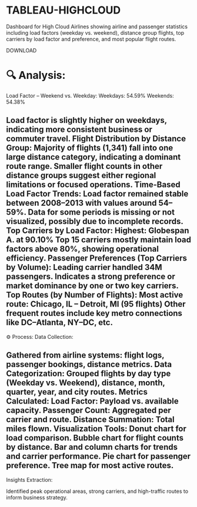 # TABLEAU-HIGHCLOUD
Dashboard for High Cloud Airlines showing airline and passenger statistics including load factors (weekday vs. weekend), distance group flights, top carriers by load factor and preference, and most popular flight routes.

DOWNLOAD

# 🔍 Analysis:
Load Factor – Weekend vs. Weekday:
Weekdays: 54.59%
Weekends: 54.38%

Load factor is slightly higher on weekdays, indicating more consistent business or commuter travel.
Flight Distribution by Distance Group:
Majority of flights (1,341) fall into one large distance category, indicating a dominant route range.
Smaller flight counts in other distance groups suggest either regional limitations or focused operations.
Time-Based Load Factor Trends:
Load factor remained stable between 2008–2013 with values around 54–59%.
Data for some periods is missing or not visualized, possibly due to incomplete records.
Top Carriers by Load Factor:
Highest: Globespan A. at 90.10%
Top 15 carriers mostly maintain load factors above 80%, showing operational efficiency.
Passenger Preferences (Top Carriers by Volume):
Leading carrier handled 34M passengers.
Indicates a strong preference or market dominance by one or two key carriers.
Top Routes (by Number of Flights):
Most active route: Chicago, IL – Detroit, MI (95 flights)
Other frequent routes include key metro connections like DC–Atlanta, NY–DC, etc.
----------------------------------------------------------------------------------------------------------------------------

⚙️ Process:
Data Collection:

Gathered from airline systems: flight logs, passenger bookings, distance metrics.
Data Categorization:
Grouped flights by day type (Weekday vs. Weekend), distance, month, quarter, year, and city routes.
Metrics Calculated:
Load Factor: Payload vs. available capacity.
Passenger Count: Aggregated per carrier and route.
Distance Summation: Total miles flown.
Visualization Tools:
Donut chart for load comparison.
Bubble chart for flight counts by distance.
Bar and column charts for trends and carrier performance.
Pie chart for passenger preference.
Tree map for most active routes.
---------------------------------------------------------------------------------------------------------------------------
Insights Extraction:

Identified peak operational areas, strong carriers, and high-traffic routes to inform business strategy.

